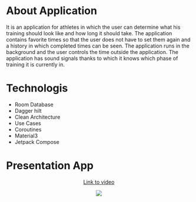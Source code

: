 # About Application
It is an application for athletes in which the user can determine what his training should look like and how long it should take. The application contains favorite times so that the user does not have to set them again and a history in which completed times can be seen. The application runs in the background and the user controls the time outside the application. The application has sound signals thanks to which it knows which phase of training it is currently in.

# Technologis
- Room Database
- Dagger hilt
- Clean Architecture
- Use Cases
- Coroutines
- Material3
- Jetpack Compose 

# Presentation App
<p align = "center">
  <a href = "https://youtu.be/n88d5V81B0M">Link to video</a>
</p>
<p align = "Center">
  <img src="https://i.postimg.cc/8CNmt3f5/Presentation-Mobile-App-4.jpg" href="">
</p>
